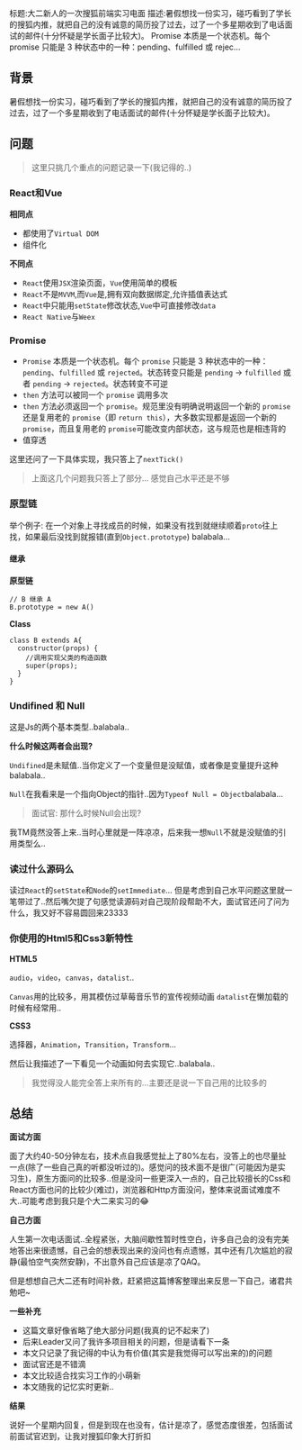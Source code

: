 标题:大二新人的一次搜狐前端实习电面
描述:暑假想找一份实习，碰巧看到了学长的搜狐内推，就把自己的没有诚意的简历投了过去，过了一个多星期收到了电话面试的邮件(十分怀疑是学长面子比较大)。 Promise 本质是一个状态机。每个 promise 只能是 3 种状态中的一种：pending、fulfilled 或 rejec…

<h2 class="heading">背景</h2>
<p>暑假想找一份实习，碰巧看到了学长的搜狐内推，就把自己的没有诚意的简历投了过去，过了一个多星期收到了电话面试的邮件(十分怀疑是学长面子比较大)。</p>
<h2 class="heading">问题</h2>
<blockquote>
<p>这里只挑几个重点的问题记录一下(我记得的..)</p>
</blockquote>
<h3 class="heading">React和Vue</h3>
<p><strong>相同点</strong></p>
<ul>
<li>都使用了<code>Virtual DOM</code></li>
<li>组件化</li>
</ul>
<p><strong>不同点</strong></p>
<ul>
<li><code>React</code>使用<code>JSX</code>渲染页面，<code>Vue</code>使用简单的模板</li>
<li><code>React</code>不是<code>MVVM</code>,而<code>Vue</code>是,拥有双向数据绑定,允许插值表达式</li>
<li><code>React</code>中只能用<code>setState</code>修改状态,<code>Vue</code>中可直接修改<code>data</code></li>
<li><code>React Native</code>与<code>Weex</code></li>
</ul>
<h3 class="heading">Promise</h3>
<ul>
<li><code>Promise</code> 本质是一个状态机。每个 <code>promise</code> 只能是 3 种状态中的一种：<code>pending</code>、<code>fulfilled</code> 或 <code>rejected</code>。状态转变只能是 <code>pending</code> -&gt; <code>fulfilled</code> 或者 <code>pending</code> -&gt; <code>rejected</code>。状态转变不可逆</li>
<li><code>then</code> 方法可以被同一个 <code>promise</code> 调用多次</li>
<li><code>then</code> 方法必须返回一个 <code>promise</code>。规范里没有明确说明返回一个新的 <code>promise</code> 还是复用老的 <code>promise</code>（即 <code>return this</code>），大多数实现都是返回一个新的 <code>promise</code>，而且复用老的 <code>promise</code>可能改变内部状态，这与规范也是相违背的</li>
<li>值穿透</li>
</ul>
<p>这里还问了一下具体实现，我只答上了<code>nextTick()</code></p>
<blockquote>
<p>上面这几个问题我只答上了部分... 感觉自己水平还是不够</p>
</blockquote>
<h3 class="heading">原型链</h3>
<p>举个例子: 在一个对象上寻找成员的时候，如果没有找到就继续顺着<code>proto</code>往上找，如果最后没找到就报错(直到<code>Object.prototype</code>)
balabala...</p>
<h4 class="heading">继承</h4>
<p><strong>原型链</strong></p>
<pre><code class="hljs Javascript" lang="Javascript"><span class="hljs-comment">// B 继承 A</span>
B.prototype = <span class="hljs-keyword">new</span> A()
</code></pre><p><strong>Class</strong></p>
<pre><code class="hljs Javascript" lang="Javascript"><span class="hljs-class"><span class="hljs-keyword">class</span> <span class="hljs-title">B</span> <span class="hljs-keyword">extends</span> <span class="hljs-title">A</span></span>{
  <span class="hljs-keyword">constructor</span>(props) {
    <span class="hljs-comment">//调用实现父类的构造函数</span>
    <span class="hljs-keyword">super</span>(props);
  }
}
</code></pre><h3 class="heading">Undifined 和 Null</h3>
<p>这是Js的两个基本类型..balabala..</p>
<p><strong>什么时候这两者会出现?</strong></p>
<p><code>Undifined</code>是未赋值..当你定义了一个变量但是没赋值，或者像是变量提升这种balabala..</p>
<p><code>Null</code>在我看来是一个指向Object的指针..因为<code>Typeof Null = Object</code>balabala...</p>
<blockquote>
<p>面试官: 那什么时候Null会出现?</p>
</blockquote>
<p>我TM竟然没答上来..当时心里就是一阵凉凉，后来我一想<code>Null</code>不就是没赋值的引用类型么..</p>
<h3 class="heading">读过什么源码么</h3>
<p>读过<code>React</code>的<code>setState</code>和<code>Node</code>的<code>setImmediate</code>... 但是考虑到自己水平问题这里就一笔带过了..然后嘴欠提了句感觉读源码对自己现阶段帮助不大，面试官还问了问为什么，我又好不容易圆回来23333</p>
<h3 class="heading">你使用的Html5和Css3新特性</h3>
<p><strong>HTML5</strong></p>
<p><code>audio</code>，<code>video</code>，<code>canvas</code>，<code>datalist</code>..</p>
<p><code>Canvas</code>用的比较多，用其模仿过草莓音乐节的宣传视频动画
<code>datalist</code>在懒加载的时候有经常用..</p>
<p><strong>CSS3</strong></p>
<p>选择器，<code>Animation</code>，<code>Transition</code>，<code>Transform</code>...</p>
<p>然后让我描述了一下看见一个动画如何去实现它..balabala..</p>
<blockquote>
<p>我觉得没人能完全答上来所有的...主要还是说一下自己用的比较多的</p>
</blockquote>
<h2 class="heading">总结</h2>
<p><strong>面试方面</strong></p>
<p>面了大约40-50分钟左右，技术点自我感觉扯上了80%左右，没答上的也尽量扯一点(除了一些自己真的听都没听过的)。感觉问的技术面不是很广(可能因为是实习生)，原生方面问的比较多..但是没问一些更深入一点的，自己比较擅长的Css和React方面也问的比较少(难过)，浏览器和Http方面没问，整体来说面试难度不大..可能考虑到我只是个大二来实习的😂</p>
<p><strong>自己方面</strong></p>
<p>人生第一次电话面试..全程紧张，大脑间歇性暂时性空白，许多自己会的没有完美地答出来很遗憾，自己会的想表现出来的没问也有点遗憾，其中还有几次尴尬的寂静(最怕空气突然安静)，不出意外自己应该是凉了QAQ。</p>
<p>但是想想自己大二还有时间补救，赶紧把这篇博客整理出来反思一下自己，诸君共勉吧~</p>
<p><strong>一些补充</strong></p>
<ul>
<li>这篇文章好像省略了绝大部分问题(我真的记不起来了)</li>
<li>后来Leader又问了我许多项目相关的问题，但是请看下一条</li>
<li>本文只记录了我记得的中认为有价值(其实是我觉得可以写出来的)的问题</li>
<li>面试官还是不错滴</li>
<li>本文比较适合找实习工作的小萌新</li>
<li>本文随我的记忆实时更新..</li>
</ul>
<p><strong>结果</strong></p>
<p>说好一个星期内回复，但是到现在也没有，估计是凉了，感觉态度很差，包括面试前面试官迟到，让我对搜狐印象大打折扣</p>
